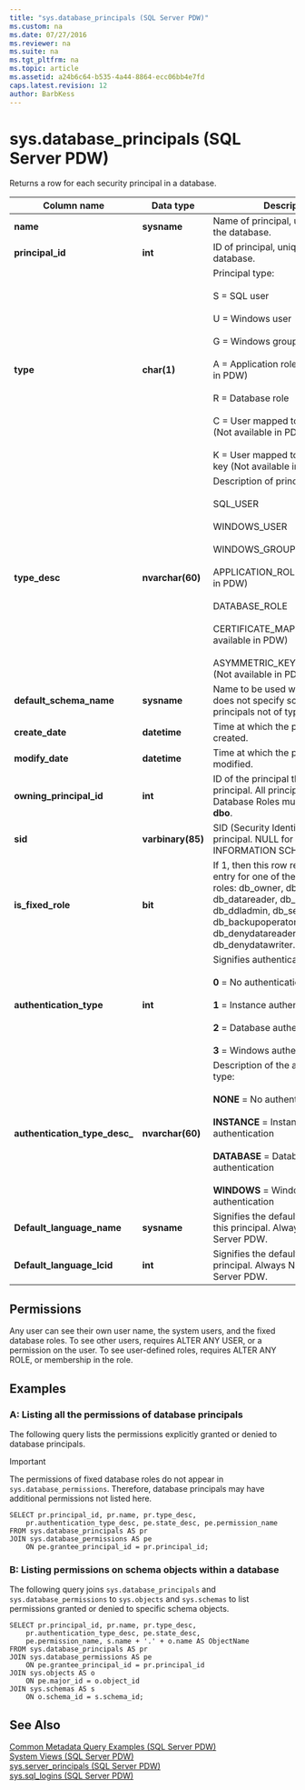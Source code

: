```yaml
---
title: "sys.database_principals (SQL Server PDW)"
ms.custom: na
ms.date: 07/27/2016
ms.reviewer: na
ms.suite: na
ms.tgt_pltfrm: na
ms.topic: article
ms.assetid: a24b6c64-b535-4a44-8864-ecc06bb4e7fd
caps.latest.revision: 12
author: BarbKess
---
```

# sys.database_principals (SQL Server PDW)
Returns a row for each security principal in a database.  
  
|Column name|Data type|Description|  
|---------------|-------------|---------------|  
|**name**|**sysname**|Name of principal, unique within the database.|  
|**principal_id**|**int**|ID of principal, unique within the database.|  
|**type**|**char(1)**|Principal type:<br /><br />S = SQL user<br /><br />U = Windows user<br /><br />G = Windows group<br /><br />A = Application role (Not available in PDW)<br /><br />R = Database role<br /><br />C = User mapped to a certificate (Not available in PDW)<br /><br />K = User mapped to an asymmetric key (Not available in PDW)|  
|**type_desc**|**nvarchar(60)**|Description of principal type.<br /><br />SQL_USER<br /><br />WINDOWS_USER<br /><br />WINDOWS_GROUP<br /><br />APPLICATION_ROLE (Not available in PDW)<br /><br />DATABASE_ROLE<br /><br />CERTIFICATE_MAPPED_USER (Not available in PDW)<br /><br />ASYMMETRIC_KEY_MAPPED_USER (Not available in PDW)|  
|**default_schema_name**|**sysname**|Name to be used when SQL name does not specify schema. Null for principals not of type S, U, or A.|  
|**create_date**|**datetime**|Time at which the principal was created.|  
|**modify_date**|**datetime**|Time at which the principal was last modified.|  
|**owning_principal_id**|**int**|ID of the principal that owns this principal. All principals except Database Roles must be owned by **dbo**.|  
|**sid**|**varbinary(85)**|SID (Security Identifier) of the principal.  NULL for SYS and INFORMATION SCHEMAS|  
|**is_fixed_role**|**bit**|If 1, then this row represents an entry for one of the fixed database roles: db_owner, db_accessadmin, db_datareader, db_datawriter, db_ddladmin, db_securityadmin, db_backupoperator, db_denydatareader, db_denydatawriter.|  
|**authentication_type**|**int**|Signifies authentication type:<br /><br />**0** = No authentication<br /><br />**1** = Instance authentication<br /><br />**2** = Database authentication<br /><br />**3** = Windows authentication|  
|**authentication_type_desc_**|**nvarchar(60)**|Description of the authentication type:<br /><br />**NONE** = No authentication<br /><br />**INSTANCE** = Instance authentication<br /><br />**DATABASE** = Database authentication<br /><br />**WINDOWS** = Windows authentication|  
|**Default_language_name**|**sysname**|Signifies the default language for this principal. Always NULL in SQL Server PDW.|  
|**Default_language_lcid**|**int**|Signifies the default LCID for this principal. Always NULL in SQL Server PDW.|  
  
## Permissions  
Any user can see their own user name, the system users, and the fixed database roles. To see other users, requires ALTER ANY USER, or a permission on the user. To see user-defined roles, requires ALTER ANY ROLE, or membership in the role.  
  
## Examples  
  
### A: Listing all the permissions of database principals  
The following query lists the permissions explicitly granted or denied to database principals.  
  
> [!IMPORTANT]  
> The permissions of fixed database roles do not appear in `sys.database_permissions`. Therefore, database principals may have additional permissions not listed here.  
  
```  
SELECT pr.principal_id, pr.name, pr.type_desc,   
    pr.authentication_type_desc, pe.state_desc, pe.permission_name  
FROM sys.database_principals AS pr  
JOIN sys.database_permissions AS pe  
    ON pe.grantee_principal_id = pr.principal_id;  
```  
  
### B: Listing permissions on schema objects within a database  
The following query joins `sys.database_principals` and `sys.database_permissions` to `sys.objects` and `sys.schemas` to list permissions granted or denied to specific schema objects.  
  
```  
SELECT pr.principal_id, pr.name, pr.type_desc,   
    pr.authentication_type_desc, pe.state_desc,   
    pe.permission_name, s.name + '.' + o.name AS ObjectName  
FROM sys.database_principals AS pr  
JOIN sys.database_permissions AS pe  
    ON pe.grantee_principal_id = pr.principal_id  
JOIN sys.objects AS o  
    ON pe.major_id = o.object_id  
JOIN sys.schemas AS s  
    ON o.schema_id = s.schema_id;  
```  
  
## See Also  
[Common Metadata Query Examples &#40;SQL Server PDW&#41;](../sqlpdw/common-metadata-query-examples-sql-server-pdw.md)  
[System Views &#40;SQL Server PDW&#41;](../sqlpdw/system-views-sql-server-pdw.md)  
[sys.server_principals &#40;SQL Server PDW&#41;](../sqlpdw/sys-server-principals-sql-server-pdw.md)  
[sys.sql_logins &#40;SQL Server PDW&#41;](../sqlpdw/sys-sql-logins-sql-server-pdw.md)  
  
